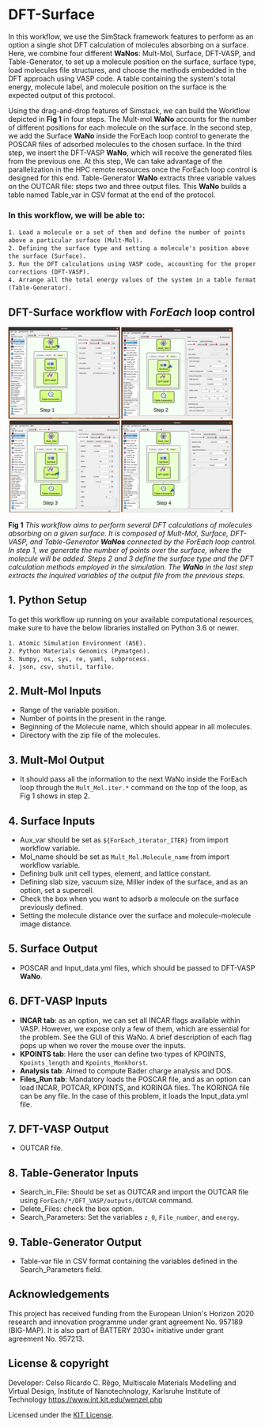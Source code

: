 # DFT-Surface
In this workflow, we use the SimStack framework features to perform as an option a single shot DFT calculation of molecules absorbing on a surface. Here, we combine four different **WaNos**: Mult-Mol, Surface, DFT-VASP, and Table-Generator, to set up a molecule position on the surface, surface type, load molecules file structures, and choose the methods embedded in the DFT approach using VASP code. A table containing the system's total energy, molecule label, and molecule position on the surface is the expected output of this protocol.

Using the drag-and-drop features of Simstack, we can build the Workflow depicted in **Fig 1** in four steps. The Mult-mol **WaNo** accounts for the number of different positions for each molecule on the surface. In the second step, we add the Surface **WaNo** inside the ForEach loop control to generate the POSCAR files of adsorbed molecules to the chosen surface. In the third step, we insert the DFT-VASP **WaNo**, which will receive the generated files from the previous one. At this step, We can take advantage of the parallelization in the HPC remote resources once the ForEach loop control is designed for this end. Table-Generator **WaNo** extracts three variable values on the OUTCAR file: steps two and three output files. This **WaNo** builds a table named Table_var in CSV format at the end of the protocol. 

### In this workflow, we will be able to:
```
1. Load a molecule or a set of them and define the number of points above a particuĺar surface (Mult-Mol).
2. Defining the surface type and setting a molecule's position above the surface (Surface).
3. Run the DFT calculations using VASP code, accounting for the proper corrections (DFT-VASP).
4. Arrange all the total energy values of the system in a table format (Table-Generator). 
```

## DFT-Surface workflow with **_ForEach_** loop control

<img src="Workflow_DFT_Surface.png"  width="90%">

**Fig 1** _This workflow aims to perform several DFT calculations of molecules absorbing on a given surface. It is composed of Mult-Mol, Surface, DFT-VASP, and Table-Generator **WaNos** connected by the ForEach loop control. In step 1, we generate the number of points over the surface, where the molecule will be added. Steps 2 and 3 define the surface type and the DFT calculation methods employed in the simulation. The **WaNo** in the last step extracts the inquired variables of the output file from the previous steps._

## 1. Python Setup
To get this workflow up running on your available computational resources, make sure to have the below libraries installed on Python 3.6 or newer.

```
1. Atomic Simulation Environment (ASE).
2. Python Materials Genomics (Pymatgen).
3. Numpy, os, sys, re, yaml, subprocess.
4. json, csv, shutil, tarfile. 
```
## 2. Mult-Mol Inputs
- Range of the variable position. 
- Number of points in the present in the range. 
- Beginning of the Molecule name, which should appear in all molecules. 
- Directory with the zip file of the molecules.
## 3. Mult-Mol Output
- It should pass all the information to the next WaNo inside the ForEach loop through the `Mult_Mol.iter.*` command on the top of the loop, as Fig 1 shows in step 2.
## 4. Surface Inputs
- Aux_var should be set as `${ForEach_iterator_ITER}` from import workflow variable.
- Mol_name should be set as `Mult_Mol.Molecule_name` from import workflow variable.
- Defining bulk unit cell types, element, and lattice constant.
- Defining slab size, vacuum size, Miller index of the surface, and as an option, set a supercell.
- Check the box when you want to adsorb a molecule on the surface previously defined.
- Setting the molecule distance over the surface and molecule-molecule image distance.
## 5. Surface Output
- POSCAR and Input_data.yml files, which should be passed to DFT-VASP **WaNo**.
## 6. DFT-VASP Inputs
- **INCAR tab**: as an option, we can set all INCAR flags available within VASP. However, we expose only a few of them, which are essential for the problem. See the GUI of this WaNo. A brief description of each flag pops up when we rover the mouse over the inputs.
- **KPOINTS tab**: Here the user can define two types of KPOINTS, `Kpoints_length` and `Kpoints_Monkhorst`.
- **Analysis tab**: Aimed to compute Bader charge analysis and DOS.
- **Files_Run tab**: Mandatory loads the POSCAR file, and as an option can load INCAR, POTCAR, KPOINTS, and KORINGA files. The KORINGA file can be any file. In the case of this problem, it loads the Input_data.yml file.
## 7. DFT-VASP Output
- OUTCAR file.
## 8. Table-Generator Inputs
- Search_in_File: Should be set as OUTCAR and import the OUTCAR file using `ForEach/*/DFT_VASP/outputs/OUTCAR` command.
- Delete_Files: check the box option.
- Search_Parameters: Set the variables `z_0`, `File_number`, and `energy`.  
## 9. Table-Generator Output
- Table-var file in CSV format containing the variables defined in the Search_Parameters field.

## Acknowledgements
This project has received funding from the European Union's Horizon 2020 research and innovation programme under grant agreement No. 957189 (BIG-MAP). It is also part of BATTERY 2030+ initiative under grant agreement No. 957213.

## License & copyright
  Developer: Celso Ricardo C. Rêgo, 
  Multiscale Materials Modelling and Virtual Design,
  Institute of Nanotechnology, Karlsruhe Institute of Technology
  https://www.int.kit.edu/wenzel.php

Licensed under the [KIT License](LICENSE).

